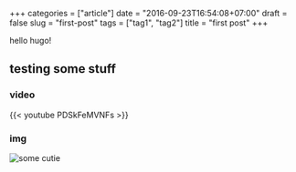 +++
categories = ["article"]
date = "2016-09-23T16:54:08+07:00"
draft = false
slug = "first-post"
tags = ["tag1", "tag2"]
title = "first post"
+++

hello hugo!

## testing some stuff

### video

{{< youtube PDSkFeMVNFs >}}

### img

![some cutie](http://image.prntscr.com/image/be92cec4514f4f5ea14e68c2a9000ed1.png "cutie 1")
